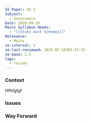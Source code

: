 ```yaml
---
GS Paper: GS 2
Subject:
  - Governance
Date: 2020-09-16
Mains Syllabus Heads:
  - "[[State Govt Schemes]]"
Relevance:
  - Mains
se-interval: 1
se-last-reviewed: 2025-07-16T02:47:33
se-ease: 2.5
tags:
  - review
---
```

### Context

Hfhfgfgf

  

### Issues

  

  

### Way Forward